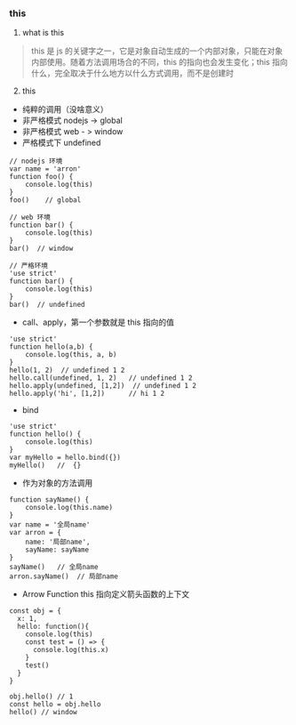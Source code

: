 ### this

1. what is this

> this 是 js 的关键字之一，它是对象自动生成的一个内部对象，只能在对象内部使用。随着方法调用场合的不同，this 的指向也会发生变化；this 指向什么，完全取决于什么地方以什么方式调用，而不是创建时


2. this

- 纯粹的调用（没啥意义）
 - 非严格模式 nodejs -> global
 - 非严格模式 web  - > window
 - 严格模式下 undefined

```
// nodejs 环境
var name = 'arron'
function foo() {
    console.log(this)
}
foo()    // global

// web 环境
function bar() {
    console.log(this)   
}
bar()  // window

// 严格环境
'use strict'
function bar() {
    console.log(this)   
}
bar()  // undefined
```

- call、apply，第一个参数就是 this 指向的值

```
'use strict'
function hello(a,b) {
    console.log(this, a, b)
}
hello(1, 2)  // undefined 1 2
hello.call(undefined, 1, 2)   // undefined 1 2
hello.apply(undefined, [1,2])  // undefined 1 2
hello.apply('hi', [1,2])      // hi 1 2
```

- bind

```
'use strict'
function hello() {
    console.log(this)
}
var myHello = hello.bind({})
myHello()   //  {}
```

- 作为对象的方法调用

```
function sayName() {
    console.log(this.name)
}
var name = '全局name'
var arron = {
    name: '局部name',
    sayName: sayName
}
sayName()   // 全局name
arron.sayName()  // 局部name
```

- Arrow Function  this 指向定义箭头函数的上下文

```
const obj = {
  x: 1,
  hello: function(){
    console.log(this)     
    const test = () => {
      console.log(this.x)
    }
    test()
  }
}
  
obj.hello() // 1
const hello = obj.hello
hello() // window
```
